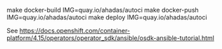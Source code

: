 make docker-build IMG=quay.io/ahadas/autoci
make docker-push IMG=quay.io/ahadas/autoci
make deploy IMG=quay.io/ahadas/autoci

See https://docs.openshift.com/container-platform/4.15/operators/operator_sdk/ansible/osdk-ansible-tutorial.html

